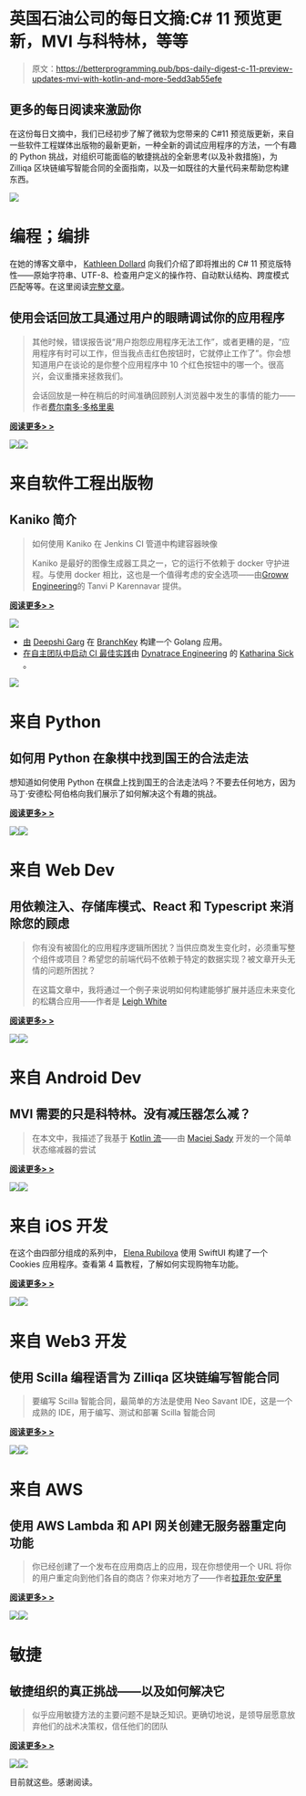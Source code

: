 # 英国石油公司的每日文摘:C# 11 预览更新，MVI 与科特林，等等

> 原文：<https://betterprogramming.pub/bps-daily-digest-c-11-preview-updates-mvi-with-kotlin-and-more-5edd3ab55efe>

## 更多的每日阅读来激励你

在这份每日文摘中，我们已经初步了解了微软为您带来的 C#11 预览版更新，来自一些软件工程媒体出版物的最新更新，一种全新的调试应用程序的方法，一个有趣的 Python 挑战，对组织可能面临的敏捷挑战的全新思考(以及补救措施)，为 Zilliqa 区块链编写智能合同的全面指南，以及一如既往的大量代码来帮助您构建东西。

![](img/0706a205e18f06310cb41fbeccc01ecb.png)

# 编程；编排

在她的博客文章中， [Kathleen Dollard](https://twitter.com/kathleendollard) 向我们介绍了即将推出的 C# 11 预览版特性——原始字符串、UTF-8、检查用户定义的操作符、自动默认结构、跨度模式匹配等等。在这里阅读[完整文章](https://devblogs.microsoft.com/dotnet/csharp-11-preview-updates/)。

## 使用会话回放工具通过用户的眼睛调试你的应用程序

> 其他时候，错误报告说“用户抱怨应用程序无法工作”，或者更糟的是，“应用程序有时可以工作，但当我点击红色按钮时，它就停止工作了”。你会想知道用户在谈论的是你整个应用程序中 10 个红色按钮中的哪一个。很高兴，会议重播来拯救我们。
> 
> 会话回放是一种在稍后的时间准确回顾别人浏览器中发生的事情的能力——作者[费尔南多·多格里奥](https://medium.com/u/d55832d5b3b1?source=post_page-----5edd3ab55efe--------------------------------)

[**阅读更多> >**](/debug-your-app-through-the-users-eyes-with-a-session-replay-tool-e2a37a4e133a)

[![](img/45d9d331c4e9e964b3d450ee1e1fe4a6.png)](https://betterprogramming.pub/debug-your-app-through-the-users-eyes-with-a-session-replay-tool-e2a37a4e133a)![](img/5639e671f151e1e1cdb804e412577995.png)

# 来自软件工程出版物

## Kaniko 简介

> 如何使用 Kaniko 在 Jenkins CI 管道中构建容器映像
> 
> Kaniko 是最好的图像生成器工具之一，它的运行不依赖于 docker 守护进程。与使用 docker 相比，这也是一个值得考虑的安全选项——由[Groww Engineering](https://medium.com/u/b60d3b452046?source=post_page-----5edd3ab55efe--------------------------------)的 Tanvi P Karennavar 提供。

[**阅读更多> >**](https://tech.groww.in/an-introduction-to-kaniko-5cf4a8168d80)

[![](img/bc40ad09236b77ebaee3160a3e789d16.png)](https://tech.groww.in/an-introduction-to-kaniko-5cf4a8168d80)

*   [由](https://blog.branchkey.com/structuring-a-golang-application-3c15030681e0) [Deepshi Garg](https://medium.com/u/f324b341a551?source=post_page-----5edd3ab55efe--------------------------------) 在 [BranchKey](https://blog.branchkey.com/) 构建一个 Golang 应用。
*   [在自主团队中启动 CI 最佳实践](https://medium.com/dynatrace-engineering/kickstarting-ci-best-practices-in-autonomous-teams-f4fefcf43948)由 [Dynatrace Engineering](https://medium.com/dynatrace-engineering) 的 [Katharina Sick](https://medium.com/u/460407e1dfd2?source=post_page-----5edd3ab55efe--------------------------------) 。

![](img/31b11e9ab67070fbeb58966ecc54bc0c.png)

# 来自 Python

## 如何用 Python 在象棋中找到国王的合法走法

想知道如何使用 Python 在棋盘上找到国王的合法走法吗？不要去任何地方，因为马丁·安德松·阿伯格向我们展示了如何解决这个有趣的挑战。

[**阅读更多> >**](/how-to-find-the-kings-legal-moves-in-chess-with-python-1267192cf089)

[![](img/007e55e070104b51309e704f75d8847f.png)](https://betterprogramming.pub/how-to-find-the-kings-legal-moves-in-chess-with-python-1267192cf089)![](img/715aef55b8b502a63a6b0ee30aad596c.png)

# 来自 Web Dev

## 用依赖注入、存储库模式、React 和 Typescript 来消除您的顾虑

> 你有没有被固化的应用程序逻辑所困扰？当供应商发生变化时，必须重写整个组件或项目？希望您的前端代码不依赖于特定的数据实现？被文章开头无情的问题所困扰？
> 
> 在这篇文章中，我将通过一个例子来说明如何构建能够扩展并适应未来变化的松耦合应用——作者是 [Leigh White](https://medium.com/u/e7e6f4d0ece4?source=post_page-----5edd3ab55efe--------------------------------)

[**阅读更多> >**](/decoupling-your-concerns-with-dependency-injection-the-repository-pattern-react-and-typescript-6b455788a374)

[![](img/af868739564a035fd5915d00a2189263.png)](https://betterprogramming.pub/decoupling-your-concerns-with-dependency-injection-the-repository-pattern-react-and-typescript-6b455788a374)![](img/1cd8669760c4328650f3368725fa1d42.png)

# 来自 Android Dev

## MVI 需要的只是科特林。没有减压器怎么减？

> 在本文中，我描述了我基于 [Kotlin 流](https://kotlinlang.org/docs/flow.html)——由 [Maciej Sady](https://medium.com/u/7b5c1fbf7610?source=post_page-----5edd3ab55efe--------------------------------) 开发的一个简单状态缩减器的尝试

[**阅读更多> >**](/all-you-need-for-mvi-is-kotlin-how-to-reduce-without-reducer-5e986856610f)

[![](img/b994313628c0ad183361bbd72fd3a868.png)](https://betterprogramming.pub/all-you-need-for-mvi-is-kotlin-how-to-reduce-without-reducer-5e986856610f)![](img/edc79f1f3b53e5699e0933649ffd2678.png)

# 来自 iOS 开发

在这个由四部分组成的系列中， [Elena Rubilova](https://medium.com/u/7e8822aac723?source=post_page-----5edd3ab55efe--------------------------------) 使用 SwiftUI 构建了一个 Cookies 应用程序。查看第 4 篇教程，了解如何实现购物车功能。

[**阅读更多> >**](https://medium.com/@elena.rubilova/cart-functionality-for-cookies-app-with-swiftui-dc87d327e038)

[![](img/6af233694c45f6de643788185c2610d6.png)](https://medium.com/@elena.rubilova/cart-functionality-for-cookies-app-with-swiftui-dc87d327e038)![](img/4226a8f4cd65394bfc8e37c8eb3c99c9.png)

# 来自 Web3 开发

## 使用 Scilla 编程语言为 Zilliqa 区块链编写智能合同

> 要编写 Scilla 智能合同，最简单的方法是使用 Neo Savant IDE，这是一个成熟的 IDE，用于编写、测试和部署 Scilla 智能合同

[**阅读更多> >**](https://blog.cryptostars.is/writing-smart-contracts-for-the-zilliqa-blockchain-using-the-scilla-programming-language-b287951e0b1f)

[![](img/38abb641552bc595ddd69acecaa80174.png)](https://blog.cryptostars.is/writing-smart-contracts-for-the-zilliqa-blockchain-using-the-scilla-programming-language-b287951e0b1f)![](img/0a12d363aefafb3b031db010b0a74d79.png)

# 来自 AWS

## 使用 AWS Lambda 和 API 网关创建无服务器重定向功能

> 你已经创建了一个发布在应用商店上的应用，现在你想使用一个 URL 将你的用户重定向到他们各自的商店？你来对地方了——作者[拉菲尔·安萨里](https://medium.com/u/5a47494c562a?source=post_page-----5edd3ab55efe--------------------------------)

[**阅读更多> >**](/creating-a-serverless-redirect-function-600816603d48)

[![](img/94b63f6e4a39788c260758453f5713fa.png)](https://betterprogramming.pub/creating-a-serverless-redirect-function-600816603d48)![](img/dfa20c10fce8baf3a0d05743e7d65e44.png)

# 敏捷

## 敏捷组织的真正挑战——以及如何解决它

> 似乎应用敏捷方法的主要问题不是缺乏知识。更确切地说，是领导层愿意放弃他们的战术决策权，信任他们的团队

[**阅读更多> >**](/the-real-challenge-of-organizations-with-agile-and-how-to-fix-it-84fa99f250ae)

[![](img/92f46388361054ddd7fec09ba7ac4232.png)](https://betterprogramming.pub/the-real-challenge-of-organizations-with-agile-and-how-to-fix-it-84fa99f250ae)![](img/d85294d3c00c1881fbf22e35baef36c4.png)

目前就这些。感谢阅读。